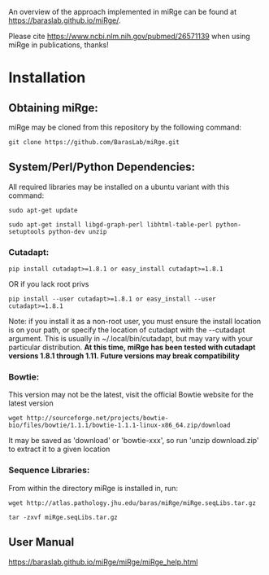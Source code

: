 An overview  of the approach implemented in miRge can be found at https://baraslab.github.io/miRge/.

Please cite https://www.ncbi.nlm.nih.gov/pubmed/26571139 when using miRge in publications, thanks!

# Installation

## Obtaining miRge:

miRge may be cloned from this repository by the following command:

`git clone https://github.com/BarasLab/miRge.git`

## System/Perl/Python Dependencies:

All required libraries may be installed on a ubuntu variant with this command:

`sudo apt-get update`

`sudo apt-get install libgd-graph-perl libhtml-table-perl python-setuptools python-dev unzip`

### Cutadapt:

`pip install cutadapt>=1.8.1 or easy_install cutadapt>=1.8.1`

OR if you lack root privs

`pip install --user cutadapt>=1.8.1 or easy_install --user cutadapt>=1.8.1`

Note: if you install it as a non-root user, you must ensure the install location is on your path, or specify the location of cutadapt with the --cutadapt argument. This is usually in ~/.local/bin/cutadapt, but may vary with your particular distribution. **At this time, miRge has been tested with cutadapt versions 1.8.1 through 1.11. Future versions may break compatibility**

### Bowtie:

This version may not be the latest, visit the official Bowtie website for the latest version

`wget http://sourceforge.net/projects/bowtie-bio/files/bowtie/1.1.1/bowtie-1.1.1-linux-x86_64.zip/download`

It may be saved as 'download' or 'bowtie-xxx', so run 'unzip download.zip' to extract it to a given location

### Sequence Libraries:

From within the directory miRge is installed in, run:

`wget http://atlas.pathology.jhu.edu/baras/miRge/miRge.seqLibs.tar.gz`

`tar -zxvf miRge.seqLibs.tar.gz`

## User Manual

https://baraslab.github.io/miRge/miRge/miRge_help.html
